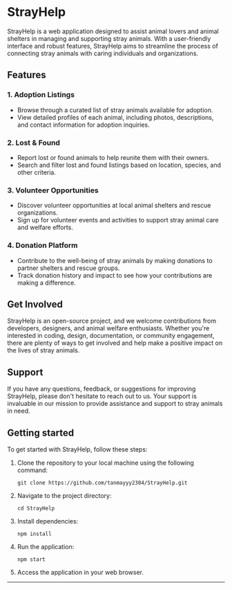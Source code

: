 # StrayHelp

StrayHelp is a web application designed to assist animal lovers and animal shelters in managing and supporting stray animals. With a user-friendly interface and robust features, StrayHelp aims to streamline the process of connecting stray animals with caring individuals and organizations.

## Features

### 1. Adoption Listings
   - Browse through a curated list of stray animals available for adoption.
   - View detailed profiles of each animal, including photos, descriptions, and contact information for adoption inquiries.

### 2. Lost & Found
   - Report lost or found animals to help reunite them with their owners.
   - Search and filter lost and found listings based on location, species, and other criteria.

### 3. Volunteer Opportunities
   - Discover volunteer opportunities at local animal shelters and rescue organizations.
   - Sign up for volunteer events and activities to support stray animal care and welfare efforts.

### 4. Donation Platform
   - Contribute to the well-being of stray animals by making donations to partner shelters and rescue groups.
   - Track donation history and impact to see how your contributions are making a difference.

## Get Involved
StrayHelp is an open-source project, and we welcome contributions from developers, designers, and animal welfare enthusiasts. Whether you're interested in coding, design, documentation, or community engagement, there are plenty of ways to get involved and help make a positive impact on the lives of stray animals.

## Support
If you have any questions, feedback, or suggestions for improving StrayHelp, please don't hesitate to reach out to us. Your support is invaluable in our mission to provide assistance and support to stray animals in need.

## Getting started
To get started with StrayHelp, follow these steps:
1. Clone the repository to your local machine using the following command:
   ```
   git clone https://github.com/tanmayyy2304/StrayHelp.git
   ```
2. Navigate to the project directory:
   ```
   cd StrayHelp
   ```
3. Install dependencies:
   ```
   npm install
   ```
4. Run the application:
   ```
   npm start
   ```
5. Access the application in your web browser.

---
